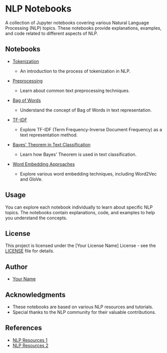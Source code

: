 # NLP Notebooks

A collection of Jupyter notebooks covering various Natural Language Processing (NLP) topics. These notebooks provide explanations, examples, and code related to different aspects of NLP.

## Notebooks

- [Tokenization](01-%20What%20is%20Tokenization.ipynb)
  - An introduction to the process of tokenization in NLP.

- [Preprocessing](Preprocessing.ipynb)
  - Learn about common text preprocessing techniques.

- [Bag of Words](Bag_of_Words.ipynb)
  - Understand the concept of Bag of Words in text representation.

- [TF-IDF](TF-IDF.ipynb)
  - Explore TF-IDF (Term Frequency-Inverse Document Frequency) as a text representation method.

- [Bayes' Theorem in Text Classification](Bayes_Theorem_in_Text_Classification.ipynb)
  - Learn how Bayes' Theorem is used in text classification.

- [Word Embedding Approaches](Word_Embedding_Approaches.ipynb)
  - Explore various word embedding techniques, including Word2Vec and GloVe.

## Usage

You can explore each notebook individually to learn about specific NLP topics. The notebooks contain explanations, code, and examples to help you understand the concepts.

## License

This project is licensed under the [Your License Name] License - see the [LICENSE](LICENSE) file for details.

## Author

- [Your Name](https://github.com/your-github-profile)

## Acknowledgments

- These notebooks are based on various NLP resources and tutorials.
- Special thanks to the NLP community for their valuable contributions.

## References

- [NLP Resources 1](URL_1)
- [NLP Resources 2](URL_2)
